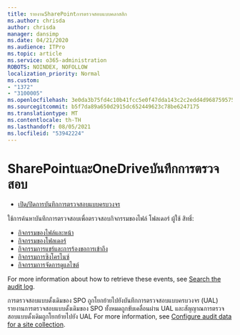 ```yaml
---
title: รายงานSharePointการตรวจสอบแบบคลาสสิก
ms.author: chrisda
author: chrisda
manager: dansimp
ms.date: 04/21/2020
ms.audience: ITPro
ms.topic: article
ms.service: o365-administration
ROBOTS: NOINDEX, NOFOLLOW
localization_priority: Normal
ms.custom:
- "1372"
- "3100005"
ms.openlocfilehash: 3e0da3b75fd4c10b41fcc5e0f47dda143c2c2edd4d9687595759c1fa2b4804eb
ms.sourcegitcommit: b5f7da89a650d2915dc652449623c78be6247175
ms.translationtype: MT
ms.contentlocale: th-TH
ms.lasthandoff: 08/05/2021
ms.locfileid: "53942224"
---
```

# <a name="sharepoint-and-onedrive-audit-logs"></a>SharePointและOneDriveบันทึกการตรวจสอบ

* [เปิด/ปิดการบันทึกการตรวจสอบแบบครบวงจร](https://docs.microsoft.com/microsoft-365/compliance/turn-audit-log-search-on-or-off) 

ใช้การค้นหาบันทึกการตรวจสอบเพื่อตรวจสอบกิจกรรมของไฟล์ โฟลเดอร์ ผู้ใช้ สิทธิ์:

* [กิจกรรมของไฟล์และหน้า](https://docs.microsoft.com/microsoft-365/compliance/search-the-audit-log-in-security-and-compliance)
* [กิจกรรมของโฟลเดอร์](https://docs.microsoft.com/microsoft-365/compliance/search-the-audit-log-in-security-and-compliance#folder-activities)
* [กิจกรรมการแชร์และการร้องขอการเข้าถึง](https://docs.microsoft.com/microsoft-365/compliance/search-the-audit-log-in-security-and-compliance#sharing-and-access-request-activities)
* [กิจกรรมการซิงโครไนซ์](https://docs.microsoft.com/microsoft-365/compliance/search-the-audit-log-in-security-and-compliance#synchronization-activities)
* [กิจกรรมการจัดการดูแลไซต์](https://docs.microsoft.com/microsoft-365/compliance/search-the-audit-log-in-security-and-compliance#site-administration-activities)

For more information about how to retrieve these events, see [Search the audit log](https://docs.microsoft.com/microsoft-365/compliance/search-the-audit-log-in-security-and-compliance#search-the-audit-log).

การตรวจสอบแบบดั้งเดิมของ SPO ถูกโยกย้ายไปยังบันทึกการตรวจสอบแบบครบวงจร (UAL) รายงานการตรวจสอบแบบดั้งเดิมของ SPO ทั้งหมดถูกขับเคลื่อนผ่าน UAL และสัญญาณการตรวจสอบแบบดั้งเดิมถูกโยกย้ายไปยัง UAL For more information, see [Configure audit data for a site collection](https://support.office.com/article/Configure-audit-settings-for-a-site-collection-A9920C97-38C0-44F2-8BCB-4CF1E2AE22D2).
